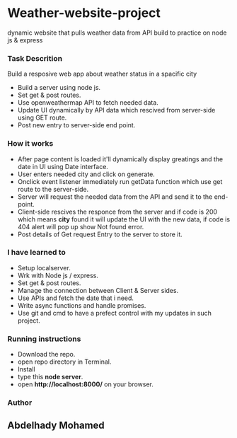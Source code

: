 # Weather-website-project
dynamic website that pulls weather data from API build to practice on node js &amp; express

### Task Descrition 
Build a resposive web app about weather status in a spacific city
- Build a server using node js.
- Set get & post routes.
- Use openweathermap API to fetch needed data.
- Update UI dynamically by API data which rescived from server-side using GET route.
- Post new entry to server-side end point.
### How it works
- After page content is loaded it'll dynamically display greatings and the date in UI using Date interface.
- User enters needed city and click on generate.
- Onclick event listener immediately run getData function which use get route to the server-side.
- Server will request the needed data from the API and send it to the end-point.
- Client-side rescives the responce from the server and if code is 200 which means **city** found it will update the UI with the new data, if code is 404 alert will pop up show Not found error.
- Post details of Get request Entry to the server to store it.
### I have learned to
- Setup localserver.
- Wrk with Node js / express.
- Set get & post routes.
- Manage the connection between Client & Server sides.
- Use APIs and fetch the date that i need.
- Write async functions and handle promises.
- Use git and cmd to have a prefect control with my updates in such project.
### Running instructions 
- Download the repo.
- open repo directory in Terminal. 
- Install 
- type this **node server**.
- open **http://localhost:8000/** on your browser.
### Author
## Abdelhady Mohamed
